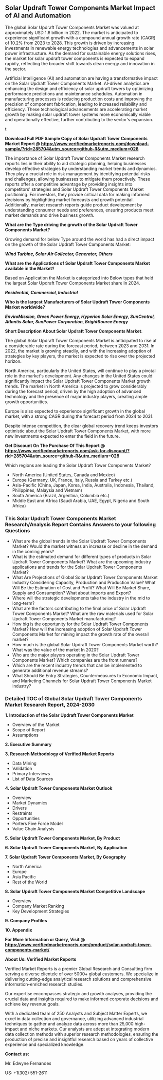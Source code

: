 <h2>Solar Updraft Tower Components Market Impact of AI and Automation</h2><p>The global Solar Updraft Tower Components Market was valued at approximately USD 1.8 billion in 2022. The market is anticipated to experience significant growth with a compound annual growth rate (CAGR) of 10.2% from 2023 to 2028. This growth is driven by increasing investments in renewable energy technologies and advancements in solar power infrastructure. As the demand for sustainable energy solutions rises, the market for solar updraft tower components is expected to expand rapidly, reflecting the broader shift towards clean energy and innovation in the sector.</p><p>Artificial Intelligence (AI) and automation are having a transformative impact on the Solar Updraft Tower Components Market. AI-driven analytics are enhancing the design and efficiency of solar updraft towers by optimizing performance predictions and maintenance schedules. Automation in manufacturing processes is reducing production costs and improving the precision of component fabrication, leading to increased reliability and efficiency. These technological advancements are accelerating market growth by making solar updraft tower systems more economically viable and operationally effective, further contributing to the sector's expansion.</p>t</p><p id="" class=""><strong>Download Full PDF Sample Copy of Solar Updraft Tower Components Market Report @ <a href="https://www.verifiedmarketreports.com/download-sample/?rid=285704&utm_source=github-R&utm_medium=028" target="_blank">https://www.verifiedmarketreports.com/download-sample/?rid=285704&utm_source=github-R&utm_medium=028</a></strong></p><p>The importance of&nbsp;Solar Updraft Tower Components Market research reports lies in their ability to aid strategic planning, helping businesses develop effective strategies by understanding market trends and dynamics. They play a crucial role in risk management by identifying potential risks and challenges, allowing businesses to mitigate them proactively. These reports offer a competitive advantage by providing insights into competitors' strategies and Solar Updraft Tower Components Market positioning. For investors, they provide critical data for making informed decisions by highlighting market forecasts and growth potential. Additionally, market research reports guide product development by understanding consumer needs and preferences, ensuring products meet market demands and drive business growth.</p><p><strong>What are the&nbsp;Type driving the growth of the Solar Updraft Tower Components Market?</strong></p><p id="" class="">Growing demand for below Type around the world has had a direct impact on the growth of the Solar Updraft Tower Components Market:</p><em><strong>Wind Turbine, Solar Air Collector, Generator, Others</strong></em></p><strong>What are the&nbsp;Applications&nbsp;of Solar Updraft Tower Components Market available in the Market?</strong></p><p id="" class="">Based on Application the Market is categorized into Below types that held the largest Solar Updraft Tower Components Market share In 2024.</p><em><strong>Residential, Commercial, lndustrial</strong></em></p><strong>Who is the largest Manufacturers of Solar Updraft Tower Components Market worldwide?</strong></p><p><em><strong>EnviroMission, Green Power Energy, Hyperion Solar Energy, SunCentral, Atlantis Solar, SunPower Corporation, BrightSource Energy</strong></em></p><p id="" class=""><strong>Short Description About Solar Updraft Tower Components Market:</strong></p><p>The global Solar Updraft Tower Components Market is anticipated to rise at a considerable rate during the forecast period, between 2023 and 2031. In 2022, the market is growing steadily, and with the increasing adoption of strategies by key players, the market is expected to rise over the projected horizon.</p><p>North America, particularly the United States, will continue to play a pivotal role in the market's development. Any changes in the United States could significantly impact the Solar Updraft Tower Components Market growth trends. The market in North America is projected to grow considerably during the forecast period, driven by the high adoption of advanced technology and the presence of major industry players, creating ample growth opportunities.</p><p>Europe is also expected to experience significant growth in the global market, with a strong CAGR during the forecast period from 2024 to 2031.</p><p>Despite intense competition, the clear global recovery trend keeps investors optimistic about the Solar Updraft Tower Components Market, with more new investments expected to enter the field in the future.</p><p id="" class=""><strong>Get Discount On The Purchase Of This Report @ <a href="https://www.verifiedmarketreports.com/ask-for-discount/?rid=285704&utm_source=github-R&utm_medium=028" target="_blank">https://www.verifiedmarketreports.com/ask-for-discount/?rid=285704&utm_source=github-R&utm_medium=028</a></strong></p>Which regions are leading the Solar Updraft Tower Components Market?</p><ul><li>North America (United States, Canada and Mexico)</li><li>Europe (Germany, UK, France, Italy, Russia and Turkey etc.)</li><li>Asia-Pacific (China, Japan, Korea, India, Australia, Indonesia, Thailand, Philippines, Malaysia and Vietnam)</li><li>South America (Brazil, Argentina, Columbia etc.)</li><li>Middle East and Africa (Saudi Arabia, UAE, Egypt, Nigeria and South Africa)</li></ul><h3 id="" class="">This Solar Updraft Tower Components Market Research/Analysis Report Contains Answers to your following Questions</h3><ul><li>What are the global trends in the Solar Updraft Tower Components Market? Would the market witness an increase or decline in the demand in the coming years?</li><li>What is the estimated demand for different types of products in Solar Updraft Tower Components Market? What are the upcoming industry applications and trends for the Solar Updraft Tower Components Market?</li><li>What Are Projections of Global Solar Updraft Tower Components Market Industry Considering Capacity, Production and Production Value? What Will Be the Estimation of Cost and Profit? What Will Be Market Share, Supply and Consumption? What about imports and Export?</li><li>Where will the strategic developments take the industry in the mid to long-term?</li><li>What are the factors contributing to the final price of Solar Updraft Tower Components Market? What are the raw materials used for Solar Updraft Tower Components Market manufacturing?</li><li>How big is the opportunity for the Solar Updraft Tower Components Market? How will the increasing adoption of Solar Updraft Tower Components Market for mining impact the growth rate of the overall market?</li><li>How much is the global Solar Updraft Tower Components Market worth? What was the value of the market In 2020?</li><li>Who are the major players operating in the Solar Updraft Tower Components Market? Which companies are the front runners?</li><li>Which are the recent industry trends that can be implemented to generate additional revenue streams?</li><li>What Should Be Entry Strategies, Countermeasures to Economic Impact, and Marketing Channels for Solar Updraft Tower Components Market Industry?</li></ul><h3 id="" class="">Detailed TOC of Global Solar Updraft Tower Components Market Research Report, 2024-2030</h3><p id="" class=""><strong>1. Introduction of the Solar Updraft Tower Components Market</strong></p><ul><li>Overview of the Market</li><li>Scope of Report</li><li>Assumptions</li></ul><p id="" class=""><strong>2. Executive Summary</strong></p><p id="" class=""><strong>3. Research Methodology of Verified Market Reports</strong></p><ul><li>Data Mining</li><li>Validation</li><li>Primary Interviews</li><li>List of Data Sources</li></ul><p id="" class=""><strong>4. Solar Updraft Tower Components Market Outlook</strong></p><ul><li>Overview</li><li>Market Dynamics</li><li>Drivers</li><li>Restraints</li><li>Opportunities</li><li>Porters Five Force Model</li><li>Value Chain Analysis</li></ul><p id="" class=""><strong>5. Solar Updraft Tower Components Market, By Product</strong></p><p id="" class=""><strong>6. Solar Updraft Tower Components Market, By Application</strong></p><p id="" class=""><strong>7. Solar Updraft Tower Components Market, By Geography</strong></p><ul><li>North America</li><li>Europe</li><li>Asia Pacific</li><li>Rest of the World</li></ul><p id="" class=""><strong>8. Solar Updraft Tower Components Market Competitive Landscape</strong></p><ul><li>Overview</li><li>Company Market Ranking</li><li>Key Development Strategies</li></ul><p id="" class=""><strong>9. Company Profiles</strong></p><p id="" class=""><strong>10. Appendix</strong></p><p id="" class=""><strong>For More Information or Query, Visit @ <a href="https://www.verifiedmarketreports.com/product/solar-updraft-tower-components-market/" target="_blank">https://www.verifiedmarketreports.com/product/solar-updraft-tower-components-market/</a></strong></p><p id="" class=""><strong>About Us: Verified Market Reports</strong></p><p id="" class="">Verified Market Reports is a premier Global Research and Consulting firm serving a diverse clientele of over 5000+ global customers. We specialize in delivering cutting-edge analytical research solutions and comprehensive information-enriched research studies.</p><p id="" class="">Our expertise encompasses strategic and growth analyses, providing the crucial data and insights required to make informed corporate decisions and achieve key revenue goals.</p><p id="" class="">With a dedicated team of 250 Analysts and Subject Matter Experts, we excel in data collection and governance, utilizing advanced industrial techniques to gather and analyze data across more than 25,000 high-impact and niche markets. Our analysts are adept at integrating modern data collection methods with superior research methodologies, ensuring the production of precise and insightful research based on years of collective experience and specialized knowledge.</p><p id="" class=""><strong>Contact us:</strong></p><p id="" class="">Mr. Edwyne Fernandes</p><p id="" class="">US: +1(302) 551-2611</p>